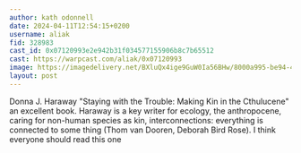 ```yaml
---
author: kath odonnell
date: 2024-04-11T12:54:15+0200
username: aliak
fid: 328983
cast_id: 0x07120993e2e942b31f034577155906b8c7b65512
cast: https://warpcast.com/aliak/0x07120993
image: https://imagedelivery.net/BXluQx4ige9GuW0Ia56BHw/8000a995-be94-41b6-4470-08b6621eae00/original
layout: post
---
```

Donna J. Haraway "Staying with the Trouble: Making Kin in the Cthulucene"  an excellent book. Haraway is a key writer for ecology, the anthropocene, caring for non-human species as kin, interconnections: everything is connected to some thing (Thom van Dooren, Deborah Bird Rose). I think everyone should read this one  

<img src='https://imagedelivery.net/BXluQx4ige9GuW0Ia56BHw/8000a995-be94-41b6-4470-08b6621eae00/original' alt='' referrerpolicy='no-referrer'/>